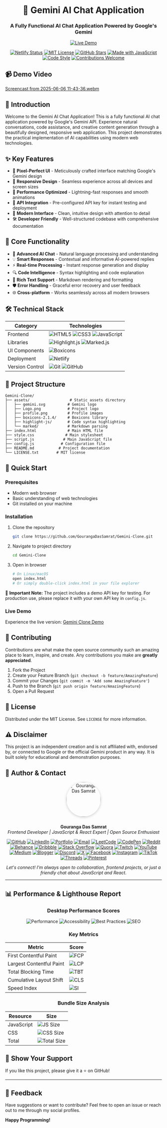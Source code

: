 <div align="center">

# 🤖 Gemini AI Chat Application

### A Fully Functional AI Chat Application Powered by Google's Gemini

[![Live Demo](https://img.shields.io/badge/Live_Demo-Try_it_Now-2ea44f?style=for-the-badge)](https://geminiclonebygouranga.netlify.app/)

[![Netlify Status](https://api.netlify.com/api/v1/badges/bc4b3983-806a-43bc-8475-e87efc44e157/deploy-status)](https://app.netlify.com/projects/geminiclonebygouranga/deploys)
[![MIT License](https://img.shields.io/badge/License-MIT-blue.svg)](https://choosealicense.com/licenses/mit/)
[![GitHub Stars](https://img.shields.io/github/stars/GourangaDasSamrat/Gemini-Clone?style=social)](https://github.com/GourangaDasSamrat/Gemini-Clone)
[![Made with JavaScript](https://img.shields.io/badge/Made_with-JavaScript-F7DF1E?logo=javascript)](https://www.javascript.com)
[![Code Style](https://img.shields.io/badge/Code_Style-Clean-21BB42.svg)](/)
[![Contributions Welcome](https://img.shields.io/badge/Contributions-Welcome-brightgreen.svg?style=flat)](/CONTRIBUTING.md)

</div>

## 📹 Demo Video

[Screencast from 2025-06-06 11-43-36.webm](https://github.com/user-attachments/assets/14521c1a-bd84-41b3-bceb-d1817f596a41)



## 📌 Introduction

Welcome to the Gemini AI Chat Application! This is a fully functional AI chat application powered by Google's Gemini API. Experience natural conversations, code assistance, and creative content generation through a beautifully designed, responsive web application. This project demonstrates the practical implementation of AI capabilities using modern web technologies.

## ✨ Key Features

- 🎯 **Pixel-Perfect UI** - Meticulously crafted interface matching Google's Gemini design
- 📱 **Responsive Design** - Seamless experience across all devices and screen sizes
- 🚀 **Performance Optimized** - Lightning-fast responses and smooth animations
- 🔑 **API Integration** - Pre-configured API key for instant testing and deployment
- 🎨 **Modern Interface** - Clean, intuitive design with attention to detail
- 🛠️ **Developer Friendly** - Well-structured codebase with comprehensive documentation

## 🎯 Core Functionality

- 🤖 **Advanced AI Chat** - Natural language processing and understanding
- 💡 **Smart Responses** - Contextual and informative AI-powered replies
- ⚡ **Real-time Processing** - Instant response generation and display
- 🔍 **Code Intelligence** - Syntax highlighting and code explanation
- 📝 **Rich Text Support** - Markdown rendering and formatting
- 🛡️ **Error Handling** - Graceful error recovery and user feedback
- 🌐 **Cross-platform** - Works seamlessly across all modern browsers

## 🛠️ Technical Stack

| Category        | Technologies                                                                                                                                                                                                                                             |
| --------------- | -------------------------------------------------------------------------------------------------------------------------------------------------------------------------------------------------------------------------------------------------------- |
| Frontend        | ![HTML5](https://img.shields.io/badge/HTML5-E34F26?logo=html5&logoColor=white) ![CSS3](https://img.shields.io/badge/CSS3-1572B6?logo=css3&logoColor=white) ![JavaScript](https://img.shields.io/badge/JavaScript-F7DF1E?logo=javascript&logoColor=black) |
| Libraries       | ![Highlight.js](https://img.shields.io/badge/Highlight.js-660066?logo=files&logoColor=white) ![Marked.js](https://img.shields.io/badge/Marked.js-000000?logo=markdown&logoColor=white)                                                                   |
| UI Components   | ![Boxicons](https://img.shields.io/badge/Boxicons-2E8B57?logo=bookmeter&logoColor=white)                                                                                                                                                                 |
| Deployment      | ![Netlify](https://img.shields.io/badge/Netlify-00C7B7?logo=netlify&logoColor=white)                                                                                                                                                                     |
| Version Control | ![Git](https://img.shields.io/badge/Git-F05032?logo=git&logoColor=white) ![GitHub](https://img.shields.io/badge/GitHub-181717?logo=github&logoColor=white)                                                                                               |

## 📁 Project Structure

```
Gemini-Clone/
├── assets/                  # Static assets directory
│   ├── gemini.svg          # Gemini logo
│   ├── Logo.png            # Project logo
│   ├── profile.png         # Profile images
│   ├── boxicons-2.1.4/     # Boxicons library
│   ├── highlight-js/       # Code syntax highlighting
│   └── marked/             # Markdown parsing
├── index.html              # Main HTML file
├── style.css              # Main stylesheet
├── script.js             # Main JavaScript file
├── config.js            # Configuration file
├── README.md           # Project documentation
└── LICENSE.txt        # MIT license
```

## 🚀 Quick Start

### Prerequisites

- Modern web browser
- Basic understanding of web technologies
- Git installed on your machine

### Installation

1. Clone the repository

   ```bash
   git clone https://github.com/GourangaDasSamrat/Gemini-Clone.git
   ```

2. Navigate to project directory

   ```bash
   cd Gemini-Clone
   ```

3. Open in browser
   ```bash
   # On Linux/macOS
   open index.html
   # Or simply double-click index.html in your file explorer
   ```

📝 **Important Note:** The project includes a demo API key for testing. For production use, please replace it with your own API key in `config.js`.

### Live Demo

Experience the live version: [Gemini Clone Demo](https://geminiclonebygouranga.netlify.app/)

## 🤝 Contributing

Contributions are what make the open source community such an amazing place to learn, inspire, and create. Any contributions you make are **greatly appreciated**.

1. Fork the Project
2. Create your Feature Branch (`git checkout -b feature/AmazingFeature`)
3. Commit your Changes (`git commit -m 'Add some AmazingFeature'`)
4. Push to the Branch (`git push origin feature/AmazingFeature`)
5. Open a Pull Request

## 📄 License

Distributed under the MIT License. See `LICENSE` for more information.

## ⚠️ Disclaimer

This project is an independent creation and is not affiliated with, endorsed by, or connected to Google or the official Gemini product in any way. It is built solely for educational and demonstration purposes.

## 👤 Author & Contact

<p align="center">
  <img src="https://i.postimg.cc/Bnwyx7kh/485760954-644674311798231-1067913994704069438-n.jpg" alt="Gouranga Das Samrat" width="110" style="border-radius:50%;margin-bottom:10px;box-shadow:0 2px 8px #ccc;"/>
</p>

<p align="center">
  <b>Gouranga Das Samrat</b><br>
  <i>Frontend Developer | JavaScript & React Expert | Open Source Enthusiast</i>
</p>

<p align="center">
  <a href="https://github.com/GourangaDasSamrat" title="GitHub"><img src="https://img.shields.io/badge/GitHub-181717?style=for-the-badge&logo=github&logoColor=white" alt="GitHub"></a>
  <a href="https://linkedin.com/in/gouranga-das-samrat" title="LinkedIn"><img src="https://img.shields.io/badge/LinkedIn-0077B5?style=for-the-badge&logo=linkedin&logoColor=white" alt="LinkedIn"></a>
  <a href="https://gourangadas.netlify.app/" title="Portfolio"><img src="https://img.shields.io/badge/Portfolio-FF5722?style=for-the-badge&logo=chrome&logoColor=white" alt="Portfolio"></a>
  <a href="mailto:gouranga.das.khulna@gmail.com" title="Email"><img src="https://img.shields.io/badge/Email-D14836?style=for-the-badge&logo=gmail&logoColor=white" alt="Email"></a>
  <a href="https://leetcode.com/u/gourangadassamrat/" title="LeetCode"><img src="https://img.shields.io/badge/LeetCode-FFA116?style=for-the-badge&logo=leetcode&logoColor=white" alt="LeetCode"></a>
  <a href="https://codepen.io/gouranga-das-samrat" title="CodePen"><img src="https://img.shields.io/badge/CodePen-000000?style=for-the-badge&logo=codepen&logoColor=white" alt="CodePen"></a>
  <a href="https://www.reddit.com/user/Capable-Plantain8709/" title="Reddit"><img src="https://img.shields.io/badge/Reddit-FF4500?style=for-the-badge&logo=reddit&logoColor=white" alt="Reddit"></a>
  <a href="https://www.behance.net/gourangsamrat" title="Behance"><img src="https://img.shields.io/badge/Behance-1769FF?style=for-the-badge&logo=behance&logoColor=white" alt="Behance"></a>
  <a href="https://dribbble.com/gourangadassamrat" title="Dribbble"><img src="https://img.shields.io/badge/Dribbble-EA4C89?style=for-the-badge&logo=dribbble&logoColor=white" alt="Dribbble"></a>
  <a href="https://stackoverflow.com/users/27733996/gouranga-das-samrat?tab=profile" title="Stack Overflow"><img src="https://img.shields.io/badge/Stack%20Overflow-F58025?style=for-the-badge&logo=stackoverflow&logoColor=white" alt="Stack Overflow"></a>
  <a href="https://www.quora.com/profile/Gouranga-Das-Samrat" title="Quora"><img src="https://img.shields.io/badge/Quora-B92B27?style=for-the-badge&logo=quora&logoColor=white" alt="Quora"></a>
  <a href="https://www.twitch.tv/gourangadassamrat" title="Twitch"><img src="https://img.shields.io/badge/Twitch-9146FF?style=for-the-badge&logo=twitch&logoColor=white" alt="Twitch"></a>
  <a href="https://www.youtube.com/@GourangaDasSamrat" title="YouTube"><img src="https://img.shields.io/badge/YouTube-FF0000?style=for-the-badge&logo=youtube&logoColor=white" alt="YouTube"></a>
  <a href="https://medium.com/@gouranga.das.khulna" title="Medium"><img src="https://img.shields.io/badge/Medium-12100E?style=for-the-badge&logo=medium&logoColor=white" alt="Medium"></a>
  <a href="https://gourangadassamrat.blogspot.com/" title="Blogger"><img src="https://img.shields.io/badge/Blogger-FF5722?style=for-the-badge&logo=blogger&logoColor=white" alt="Blogger"></a>
  <a href="https://discord.gg/jnZStfKW7v" title="Discord"><img src="https://img.shields.io/badge/Discord-5865F2?style=for-the-badge&logo=discord&logoColor=white" alt="Discord"></a>
  <a href="https://x.com/gouranga_khulna" title="X"><img src="https://img.shields.io/badge/X-000000?style=for-the-badge&logo=x&logoColor=white" alt="X"></a>
  <a href="https://www.facebook.com/gourangadassamrat" title="Facebook"><img src="https://img.shields.io/badge/Facebook-1877F2?style=for-the-badge&logo=facebook&logoColor=white" alt="Facebook"></a>
  <a href="https://instagram.com/gouranga.das.khulna" title="Instagram"><img src="https://img.shields.io/badge/Instagram-E4405F?style=for-the-badge&logo=instagram&logoColor=white" alt="Instagram"></a>
  <a href="https://www.tiktok.com/@gourangadassamrat" title="TikTok"><img src="https://img.shields.io/badge/TikTok-000000?style=for-the-badge&logo=tiktok&logoColor=white" alt="TikTok"></a>
  <a href="https://www.threads.net/@gouranga.das.khulna" title="Threads"><img src="https://img.shields.io/badge/Threads-000000?style=for-the-badge&logo=threads&logoColor=white" alt="Threads"></a>
  <a href="https://pinterest.com/gourangadaskhulna" title="Pinterest"><img src="https://img.shields.io/badge/Pinterest-E60023?style=for-the-badge&logo=pinterest&logoColor=white" alt="Pinterest"></a>
</p>

<p align="center">
  <i>Let's connect! I'm always open to collaboration, frontend projects, or just a friendly chat about JavaScript and React.</i>
</p>



---

## 📊 Performance & Lighthouse Report

<div align="center">

### Desktop Performance Scores

![Performance](https://img.shields.io/badge/Performance-98%25-success?style=for-the-badge&logo=lighthouse&logoColor=white)
![Accessibility](https://img.shields.io/badge/Accessibility-100%25-success?style=for-the-badge&logo=lighthouse&logoColor=white)
![Best Practices](https://img.shields.io/badge/Best%20Practices-100%25-success?style=for-the-badge&logo=lighthouse&logoColor=white)
![SEO](https://img.shields.io/badge/SEO-100%25-success?style=for-the-badge&logo=lighthouse&logoColor=white)

### Key Metrics

| Metric                   | Score                                                                                                |
| ------------------------ | ---------------------------------------------------------------------------------------------------- |
| First Contentful Paint   | ![FCP](https://img.shields.io/badge/0.8s-success?style=flat-square&logo=lighthouse&logoColor=white)  |
| Largest Contentful Paint | ![LCP](https://img.shields.io/badge/1.2s-success?style=flat-square&logo=lighthouse&logoColor=white)  |
| Total Blocking Time      | ![TBT](https://img.shields.io/badge/0ms-success?style=flat-square&logo=lighthouse&logoColor=white)   |
| Cumulative Layout Shift  | ![CLS](https://img.shields.io/badge/0.001-success?style=flat-square&logo=lighthouse&logoColor=white) |
| Speed Index              | ![SI](https://img.shields.io/badge/1.0s-success?style=flat-square&logo=lighthouse&logoColor=white)   |

### Bundle Size Analysis

| Resource   | Size                                                                                                   |
| ---------- | ------------------------------------------------------------------------------------------------------ |
| JavaScript | ![JS Size](https://img.shields.io/badge/56.2KB-blue?style=flat-square&logo=javascript&logoColor=white) |
| CSS        | ![CSS Size](https://img.shields.io/badge/12.8KB-blue?style=flat-square&logo=css3&logoColor=white)      |
| Total      | ![Total Size](https://img.shields.io/badge/69KB-blue?style=flat-square&logo=files&logoColor=white)     |

</div>

## 🌟 Show Your Support

If you like this project, please give it a ⭐ on GitHub!

---

## 📢 Feedback

Have suggestions or want to contribute? Feel free to open an issue or reach out to me through my social profiles.

**Happy Programming!**
